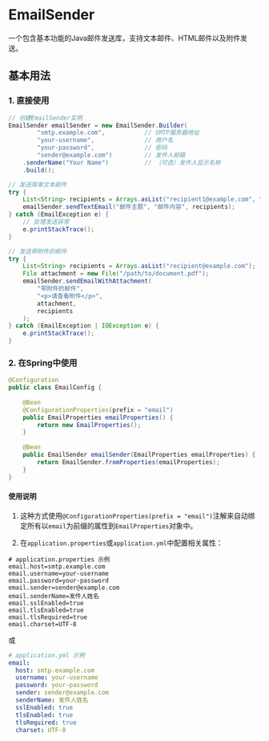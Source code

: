 # EmailSender

一个包含基本功能的Java邮件发送库，支持文本邮件、HTML邮件以及附件发送。

## 基本用法

### 1. 直接使用

```java
// 创建EmailSender实例
EmailSender emailSender = new EmailSender.Builder(
        "smtp.example.com",           // SMTP服务器地址
        "your-username",              // 用户名
        "your-password",              // 密码
        "sender@example.com")         // 发件人邮箱
    .senderName("Your Name")          // （可选）发件人显示名称
    .build();

// 发送简单文本邮件
try {
    List<String> recipients = Arrays.asList("recipient1@example.com", "recipient2@example.com");
    emailSender.sendTextEmail("邮件主题", "邮件内容", recipients);
} catch (EmailException e) {
    // 处理发送异常
    e.printStackTrace();
}

// 发送带附件的邮件
try {
    List<String> recipients = Arrays.asList("recipient@example.com");
    File attachment = new File("/path/to/document.pdf");
    emailSender.sendEmailWithAttachment(
        "带附件的邮件", 
        "<p>请查看附件</p>", 
        attachment, 
        recipients
    );
} catch (EmailException | IOException e) {
    e.printStackTrace();
}
```

### 2. 在Spring中使用

```java
@Configuration
public class EmailConfig {
    
    @Bean
    @ConfigurationProperties(prefix = "email")
    public EmailProperties emailProperties() {
        return new EmailProperties();
    }
    
    @Bean
    public EmailSender emailSender(EmailProperties emailProperties) {
        return EmailSender.fromProperties(emailProperties);
    }
}
```

#### 使用说明

1. 这种方式使用`@ConfigurationProperties(prefix = "email")`注解来自动绑定所有以`email`为前缀的属性到`EmailProperties`对象中。

2. 在`application.properties`或`application.yml`中配置相关属性：

```properties
# application.properties 示例
email.host=smtp.example.com
email.username=your-username
email.password=your-password
email.sender=sender@example.com
email.senderName=发件人姓名
email.sslEnabled=true
email.tlsEnabled=true
email.tlsRequired=true
email.charset=UTF-8
```

或

```yaml
# application.yml 示例
email:
  host: smtp.example.com
  username: your-username
  password: your-password
  sender: sender@example.com
  senderName: 发件人姓名
  sslEnabled: true
  tlsEnabled: true
  tlsRequired: true
  charset: UTF-8
```
